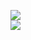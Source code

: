 [![](https://img.shields.io/badge/Made%20With-Github%20Spray-lightgrey.svg?style=for-the-badge&logo=github)](https://github.com/Annihil/github-spray#25002)  
[![](https://i.imgur.com/2DrTn0Z.gif)](https://github.com/Annihil/github-spray)